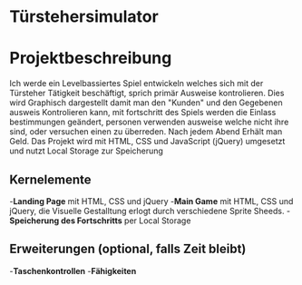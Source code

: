 # Türstehersimulator

# Projektbeschreibung
Ich werde ein Levelbassiertes Spiel entwickeln welches sich mit der Türsteher Tätigkeit beschäftigt, sprich primär Ausweise kontrolieren. Dies wird Graphisch dargestellt damit man den "Kunden" und den Gegebenen ausweis Kontrolieren kann, mit fortschritt des Spiels werden die Einlass bestimmungen geändert, personen verwenden ausweise welche nicht ihre sind, oder versuchen einen zu überreden. Nach jedem Abend Erhält man Geld. Das Projekt wird mit HTML, CSS und JavaScript (jQuery) umgesetzt und nutzt Local Storage zur Speicherung
## Kernelemente
-**Landing Page** mit HTML, CSS und jQuery
-**Main Game** mit HTML, CSS und jQuery, die Visuelle Gestalltung erlogt durch verschiedene Sprite Sheeds.
-**Speicherung des Fortschritts** per Local Storage
## Erweiterungen (optional, falls Zeit bleibt)
-**Taschenkontrollen**
-**Fähigkeiten**
